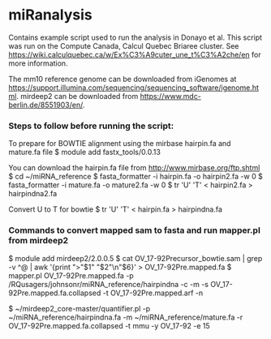 # miRanalysis
Contains example script used to run the analysis in Donayo et al. This script was run on the Compute Canada, Calcul Quebec Briaree cluster. See https://wiki.calculquebec.ca/w/Ex%C3%A9cuter_une_t%C3%A2che/en for more information.

The mm10 reference genome can be downloaded from iGenomes at https://support.illumina.com/sequencing/sequencing_software/igenome.html.
mirdeep2 can be downloaded from https://www.mdc-berlin.de/8551903/en/.

### Steps to follow before running the script: 
To prepare for BOWTIE alignment using the mirbase hairpin.fa and mature.fa file
$ module add fastx_tools/0.0.13

You can download the hairpin.fa file from http://www.mirbase.org/ftp.shtml
$ cd ~/miRNA_reference
$ fasta_formatter -i hairpin.fa -o hairpin2.fa -w 0
$ fasta_formatter -i mature.fa -o mature2.fa -w 0
$ tr 'U' 'T' < hairpin2.fa > hairpindna2.fa

Convert U to T for bowtie
$ tr 'U' 'T' < hairpin.fa > hairpindna.fa

### Commands to convert mapped sam to fasta and run mapper.pl from mirdeep2
$ module add mirdeep2/2.0.0.5
$ cat OV_17-92Precursor_bowtie.sam | grep -v ^@  | awk '{print ">"$1" "$2"\n"$6}' > OV_17-92Pre.mapped.fa
$ mapper.pl OV_17-92Pre.mapped.fa -p /RQusagers/johnsonr/miRNA_reference/hairpindna -c -m -s OV_17-92Pre.mapped.fa.collapsed -t OV_17-92Pre.mapped.arf -n 

$ ~/mirdeep2_core-master/quantifier.pl -p ~/miRNA_reference/hairpindna.fa -m ~/miRNA_reference/mature.fa -r OV_17-92Pre.mapped.fa.collapsed -t mmu -y OV_17-92 -e 15 
